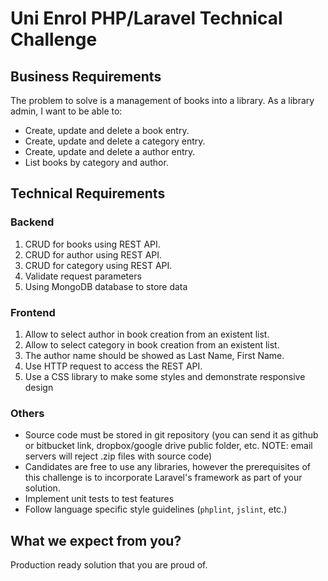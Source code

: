 # Uni Enrol PHP/Laravel Technical Challenge

## Business Requirements

The problem to solve is a management of books into a library. As a library admin, I want to be able to:

- Create, update and delete a book entry.
- Create, update and delete a category entry.
- Create, update and delete a author entry.
- List books by category and author.

## Technical Requirements

### Backend
1. CRUD for books using REST API.
2. CRUD for author using REST API.
3. CRUD for category using REST API.
4. Validate request parameters
5. Using MongoDB database to store data

### Frontend
1. Allow to select author in book creation from an existent list.
2. Allow to select category in book creation from an existent list.
3. The author name should be showed as Last Name, First Name.
4. Use HTTP request to access the REST API.
5. Use a CSS library to make some styles and demonstrate responsive design

### Others
* Source code must be stored in git repository (you can send it as github or bitbucket link, dropbox/google drive public folder, etc. NOTE: email servers will reject .zip files with source code)
* Candidates are free to use any libraries, however the prerequisites of this challenge is to incorporate Laravel's framework as part of your solution.
* Implement unit tests to test features
* Follow language specific style guidelines (`phplint`, `jslint`, etc.)

## What we expect from you?
Production ready solution that you are proud of.